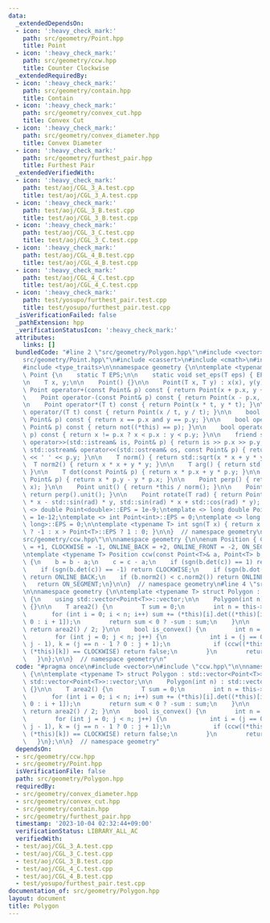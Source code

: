 ```yaml
---
data:
  _extendedDependsOn:
  - icon: ':heavy_check_mark:'
    path: src/geometry/Point.hpp
    title: Point
  - icon: ':heavy_check_mark:'
    path: src/geometry/ccw.hpp
    title: Counter Clockwise
  _extendedRequiredBy:
  - icon: ':heavy_check_mark:'
    path: src/geometry/contain.hpp
    title: Contain
  - icon: ':heavy_check_mark:'
    path: src/geometry/convex_cut.hpp
    title: Convex Cut
  - icon: ':heavy_check_mark:'
    path: src/geometry/convex_diameter.hpp
    title: Convex Diameter
  - icon: ':heavy_check_mark:'
    path: src/geometry/furthest_pair.hpp
    title: Furthest Pair
  _extendedVerifiedWith:
  - icon: ':heavy_check_mark:'
    path: test/aoj/CGL_3_A.test.cpp
    title: test/aoj/CGL_3_A.test.cpp
  - icon: ':heavy_check_mark:'
    path: test/aoj/CGL_3_B.test.cpp
    title: test/aoj/CGL_3_B.test.cpp
  - icon: ':heavy_check_mark:'
    path: test/aoj/CGL_3_C.test.cpp
    title: test/aoj/CGL_3_C.test.cpp
  - icon: ':heavy_check_mark:'
    path: test/aoj/CGL_4_B.test.cpp
    title: test/aoj/CGL_4_B.test.cpp
  - icon: ':heavy_check_mark:'
    path: test/aoj/CGL_4_C.test.cpp
    title: test/aoj/CGL_4_C.test.cpp
  - icon: ':heavy_check_mark:'
    path: test/yosupo/furthest_pair.test.cpp
    title: test/yosupo/furthest_pair.test.cpp
  _isVerificationFailed: false
  _pathExtension: hpp
  _verificationStatusIcon: ':heavy_check_mark:'
  attributes:
    links: []
  bundledCode: "#line 2 \"src/geometry/Polygon.hpp\"\n#include <vector>\n#line 2 \"\
    src/geometry/Point.hpp\"\n#include <cassert>\n#include <cmath>\n#include <iostream>\n\
    #include <type_traits>\n\nnamespace geometry {\n\ntemplate <typename T> struct\
    \ Point {\n    static T EPS;\n\n    static void set_eps(T eps) { EPS = eps; }\n\
    \n    T x, y;\n\n    Point() {}\n\n    Point(T x, T y) : x(x), y(y) {}\n\n   \
    \ Point operator+(const Point& p) const { return Point(x + p.x, y + p.y); }\n\n\
    \    Point operator-(const Point& p) const { return Point(x - p.x, y - p.y); }\n\
    \n    Point operator*(T t) const { return Point(x * t, y * t); }\n\n    Point\
    \ operator/(T t) const { return Point(x / t, y / t); }\n\n    bool operator==(const\
    \ Point& p) const { return x == p.x and y == p.y; }\n\n    bool operator!=(const\
    \ Point& p) const { return not((*this) == p); }\n\n    bool operator<(const Point&\
    \ p) const { return x != p.x ? x < p.x : y < p.y; }\n\n    friend std::istream&\
    \ operator>>(std::istream& is, Point& p) { return is >> p.x >> p.y; }\n\n    friend\
    \ std::ostream& operator<<(std::ostream& os, const Point& p) { return os << p.x\
    \ << ' ' << p.y; }\n\n    T norm() { return std::sqrt(x * x + y * y); }\n\n  \
    \  T norm2() { return x * x + y * y; }\n\n    T arg() { return std::atan2(y, x);\
    \ }\n\n    T dot(const Point& p) { return x * p.x + y * p.y; }\n\n    T det(const\
    \ Point& p) { return x * p.y - y * p.x; }\n\n    Point perp() { return Point(-y,\
    \ x); }\n\n    Point unit() { return *this / norm(); }\n\n    Point normal() {\
    \ return perp().unit(); }\n\n    Point rotate(T rad) { return Point(std::cos(rad)\
    \ * x - std::sin(rad) * y, std::sin(rad) * x + std::cos(rad) * y); }\n};\n\ntemplate\
    \ <> double Point<double>::EPS = 1e-9;\ntemplate <> long double Point<long double>::EPS\
    \ = 1e-12;\ntemplate <> int Point<int>::EPS = 0;\ntemplate <> long long Point<long\
    \ long>::EPS = 0;\n\ntemplate <typename T> int sgn(T x) { return x < -Point<T>::EPS\
    \ ? -1 : x > Point<T>::EPS ? 1 : 0; }\n\n}  // namespace geometry\n#line 3 \"\
    src/geometry/ccw.hpp\"\n\nnamespace geometry {\n\nenum Position { COUNTER_CLOCKWISE\
    \ = +1, CLOCKWISE = -1, ONLINE_BACK = +2, ONLINE_FRONT = -2, ON_SEGMENT = 0 };\n\
    \ntemplate <typename T> Position ccw(const Point<T>& a, Point<T> b, Point<T> c)\
    \ {\n    b = b - a;\n    c = c - a;\n    if (sgn(b.det(c)) == 1) return COUNTER_CLOCKWISE;\n\
    \    if (sgn(b.det(c)) == -1) return CLOCKWISE;\n    if (sgn(b.dot(c)) == -1)\
    \ return ONLINE_BACK;\n    if (b.norm2() < c.norm2()) return ONLINE_FRONT;\n \
    \   return ON_SEGMENT;\n}\n\n}  // namespace geometry\n#line 4 \"src/geometry/Polygon.hpp\"\
    \n\nnamespace geometry {\n\ntemplate <typename T> struct Polygon : std::vector<Point<T>>\
    \ {\n    using std::vector<Point<T>>::vector;\n\n    Polygon(int n) : std::vector<Point<T>>(n)\
    \ {}\n\n    T area2() {\n        T sum = 0;\n        int n = this->size();\n \
    \       for (int i = 0; i < n; i++) sum += (*this)[i].det((*this)[i + 1 == n ?\
    \ 0 : i + 1]);\n        return sum < 0 ? -sum : sum;\n    }\n\n    T area() {\
    \ return area2() / 2; }\n\n    bool is_convex() {\n        int n = this->size();\n\
    \        for (int j = 0; j < n; j++) {\n            int i = (j == 0 ? n - 1 :\
    \ j - 1), k = (j == n - 1 ? 0 : j + 1);\n            if (ccw((*this)[i], (*this)[j],\
    \ (*this)[k]) == CLOCKWISE) return false;\n        }\n        return true;\n \
    \   }\n};\n\n}  // namespace geometry\n"
  code: "#pragma once\n#include <vector>\n#include \"ccw.hpp\"\n\nnamespace geometry\
    \ {\n\ntemplate <typename T> struct Polygon : std::vector<Point<T>> {\n    using\
    \ std::vector<Point<T>>::vector;\n\n    Polygon(int n) : std::vector<Point<T>>(n)\
    \ {}\n\n    T area2() {\n        T sum = 0;\n        int n = this->size();\n \
    \       for (int i = 0; i < n; i++) sum += (*this)[i].det((*this)[i + 1 == n ?\
    \ 0 : i + 1]);\n        return sum < 0 ? -sum : sum;\n    }\n\n    T area() {\
    \ return area2() / 2; }\n\n    bool is_convex() {\n        int n = this->size();\n\
    \        for (int j = 0; j < n; j++) {\n            int i = (j == 0 ? n - 1 :\
    \ j - 1), k = (j == n - 1 ? 0 : j + 1);\n            if (ccw((*this)[i], (*this)[j],\
    \ (*this)[k]) == CLOCKWISE) return false;\n        }\n        return true;\n \
    \   }\n};\n\n}  // namespace geometry"
  dependsOn:
  - src/geometry/ccw.hpp
  - src/geometry/Point.hpp
  isVerificationFile: false
  path: src/geometry/Polygon.hpp
  requiredBy:
  - src/geometry/convex_diameter.hpp
  - src/geometry/convex_cut.hpp
  - src/geometry/contain.hpp
  - src/geometry/furthest_pair.hpp
  timestamp: '2023-10-04 02:32:44+09:00'
  verificationStatus: LIBRARY_ALL_AC
  verifiedWith:
  - test/aoj/CGL_3_A.test.cpp
  - test/aoj/CGL_3_C.test.cpp
  - test/aoj/CGL_3_B.test.cpp
  - test/aoj/CGL_4_C.test.cpp
  - test/aoj/CGL_4_B.test.cpp
  - test/yosupo/furthest_pair.test.cpp
documentation_of: src/geometry/Polygon.hpp
layout: document
title: Polygon
---
```


